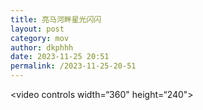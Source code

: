 ```yaml
---
title: 亮马河畔星光闪闪
layout: post
category: mov
author: dkphhh
date: 2023-11-25 20:51
permalink: /2023-11-25-20-51
---
```


<video controls width=“360" height=“240">
   <source src="https://onedrive.live.com/download?resid=9C1C8A04C11CADE3%21177868&authkey=!AJJokhbd2a4QkME" type='video/mp4'/>
</video>
